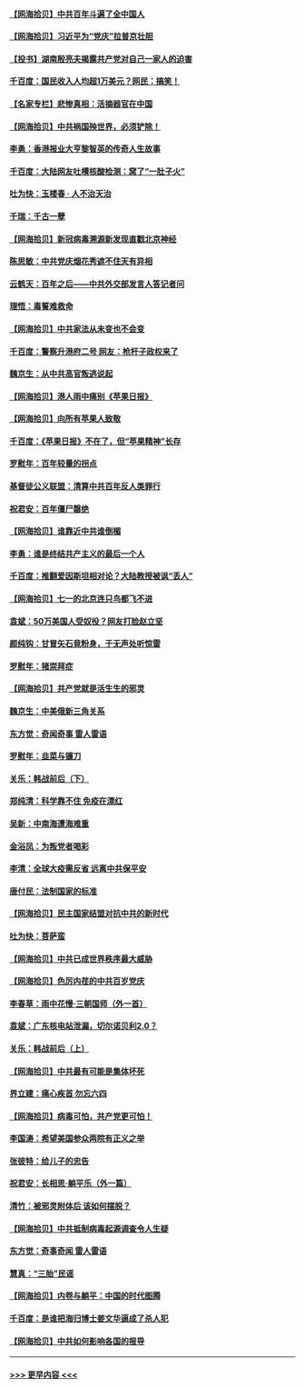#### [【网海拾贝】中共百年斗遍了全中国人](../pages/nsc993/n13060020.md?t=07022001) 
#### [【网海拾贝】习近平为“党庆”拉普京壮胆](../pages/nsc993/n13057781.md?t=07022001) 
#### [【投书】湖南殷亮夫揭露共产党对自己一家人的迫害](../pages/nsc993/n13057744.md?t=07022001) 
#### [千百度：国民收入人均超1万美元？网民：搞笑！](../pages/nsc993/n13057692.md?t=07022001) 
#### [【名家专栏】悲惨真相：活摘器官在中国](../pages/nsc993/n13056611.md?t=07022001) 
#### [【网海拾贝】中共祸国殃世界，必须铲除！](../pages/nsc993/n13056011.md?t=07022001) 
#### [李勇：香港报业大亨黎智英的传奇人生故事](../pages/nsc993/n13055258.md?t=07022001) 
#### [千百度：大陆网友吐槽核酸检测：窝了“一肚子火”](../pages/nsc993/n13055194.md?t=07022001) 
#### [吐为快：玉楼春 · 人不治天治](../pages/nsc993/n13054028.md?t=07022001) 
#### [千瑞：千古一孽](../pages/nsc993/n13054016.md?t=07022001) 
#### [【网海拾贝】新冠病毒溯源新发现直戳北京神经](../pages/nsc993/n13052425.md?t=07022001) 
#### [陈思敏：中共党庆烟花秀遮不住天有异相](../pages/nsc993/n13052020.md?t=07022001) 
#### [云鹤天：百年之后——中共外交部发言人答记者问](../pages/nsc993/n13051604.md?t=07022001) 
#### [理悟：毒誓难救命](../pages/nsc993/n13051601.md?t=07022001) 
#### [【网海拾贝】中共家法从未变也不会变](../pages/nsc993/n13050366.md?t=07022001) 
#### [千百度：警察升港府二号 网友：枪杆子政权来了](../pages/nsc993/n13050261.md?t=07022001) 
#### [魏京生：从中共高官叛逃说起](../pages/nsc993/n13048997.md?t=07022001) 
#### [【网海拾贝】港人雨中痛别《苹果日报》](../pages/nsc993/n13048941.md?t=07022001) 
#### [【网海拾贝】向所有苹果人致敬](../pages/nsc993/n13046795.md?t=07022001) 
#### [千百度：《苹果日报》不在了，但“苹果精神”长存](../pages/nsc993/n13046703.md?t=07022001) 
#### [罗慰年：百年较量的拐点](../pages/nsc993/n13046542.md?t=07022001) 
#### [基督徒公义联盟：清算中共百年反人类罪行](../pages/nsc993/n13046499.md?t=07022001) 
#### [祝君安：百年僵尸罄绝](../pages/nsc993/n13045595.md?t=07022001) 
#### [【网海拾贝】谁靠近中共谁倒楣](../pages/nsc993/n13044667.md?t=07022001) 
#### [李勇：谁是终结共产主义的最后一个人](../pages/nsc993/n13044397.md?t=07022001) 
#### [千百度：推翻爱因斯坦相对论？大陆教授被讽“丢人”](../pages/nsc993/n13043908.md?t=07022001) 
#### [【网海拾贝】七一的北京连只鸟都飞不进](../pages/nsc993/n13041377.md?t=07022001) 
#### [袁斌：50万美国人受奴役？网友打脸赵立坚](../pages/nsc993/n13041330.md?t=07022001) 
#### [颜纯钩：甘冒矢石竟粉身，于无声处听惊雷](../pages/nsc993/n13041140.md?t=07022001) 
#### [罗慰年：猪崇拜症](../pages/nsc993/n13041071.md?t=07022001) 
#### [【网海拾贝】共产党就是活生生的邪灵](../pages/nsc993/n13036627.md?t=07022001) 
#### [魏京生：中美俄新三角关系](../pages/nsc993/n13035986.md?t=07022001) 
#### [东方觉：奇闻奇事 雷人雷语](../pages/nsc993/n13035878.md?t=07022001) 
#### [罗慰年：韭菜与镰刀](../pages/nsc993/n13034374.md?t=07022001) 
#### [关乐：韩战前后（下）](../pages/nsc993/n13034113.md?t=07022001) 
#### [郑纯清：科学靠不住 免疫在漂红](../pages/nsc993/n13034093.md?t=07022001) 
#### [吴新：中南海遭海难重](../pages/nsc993/n13034084.md?t=07022001) 
#### [金浴凤：为叛党者喝彩](../pages/nsc993/n13034058.md?t=07022001) 
#### [李清：全球大疫需反省 远离中共保平安](../pages/nsc993/n13033784.md?t=07022001) 
#### [唐付民：法制国家的标准](../pages/nsc993/n13032944.md?t=07022001) 
#### [【网海拾贝】民主国家结盟对抗中共的新时代](../pages/nsc993/n13031717.md?t=07022001) 
#### [吐为快：菩萨蛮](../pages/nsc993/n13030033.md?t=07022001) 
#### [【网海拾贝】中共已成世界秩序最大威胁](../pages/nsc993/n13028138.md?t=07022001) 
#### [【网海拾贝】色厉内荏的中共百岁党庆](../pages/nsc993/n13025582.md?t=07022001) 
#### [李春草：雨中花慢‧三朝国师（外一首）](../pages/nsc993/n13025567.md?t=07022001) 
#### [袁斌：广东核电站泄漏，切尔诺贝利2.0？](../pages/nsc993/n13025475.md?t=07022001) 
#### [关乐：韩战前后（上）](../pages/nsc993/n13025387.md?t=07022001) 
#### [【网海拾贝】中共最有可能是集体坏死](../pages/nsc993/n13023101.md?t=07022001) 
#### [界立建：痛心疾首 勿忘六四](../pages/nsc993/n13022339.md?t=07022001) 
#### [【网海拾贝】病毒可怕，共产党更可怕！](../pages/nsc993/n13020728.md?t=07022001) 
#### [李国涛：希望美国参众两院有正义之举](../pages/nsc993/n13020674.md?t=07022001) 
#### [张彼特：给儿子的忠告](../pages/nsc993/n13018934.md?t=07022001) 
#### [祝君安：长相思‧躺平乐（外一篇）](../pages/nsc993/n13018923.md?t=07022001) 
#### [清竹：被邪灵附体后 该如何摆脱？](../pages/nsc993/n13018877.md?t=07022001) 
#### [【网海拾贝】中共抵制病毒起源调查令人生疑](../pages/nsc993/n13017785.md?t=07022001) 
#### [东方觉：奇事奇闻 雷人雷语](../pages/nsc993/n13017577.md?t=07022001) 
#### [慧真：“三胎”民谣](../pages/nsc993/n13017394.md?t=07022001) 
#### [【网海拾贝】内卷与躺平：中国的时代图腾](../pages/nsc993/n13016128.md?t=07022001) 
#### [千百度：是谁把海归博士姜文华逼成了杀人犯](../pages/nsc993/n13015218.md?t=07022001) 
#### [【网海拾贝】中共如何影响各国的报导](../pages/nsc993/n13012599.md?t=07022001) 

----
#### [ >>> 更早内容 <<< ](../indexes/nsc993-earlier.md)
